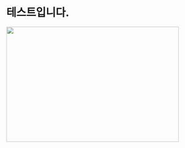 # 테스트입니다.

<img src="C:\Users\lim\Desktop\github\github-image\study\network-osi.jpg" width="450px" height="300px"></img>
